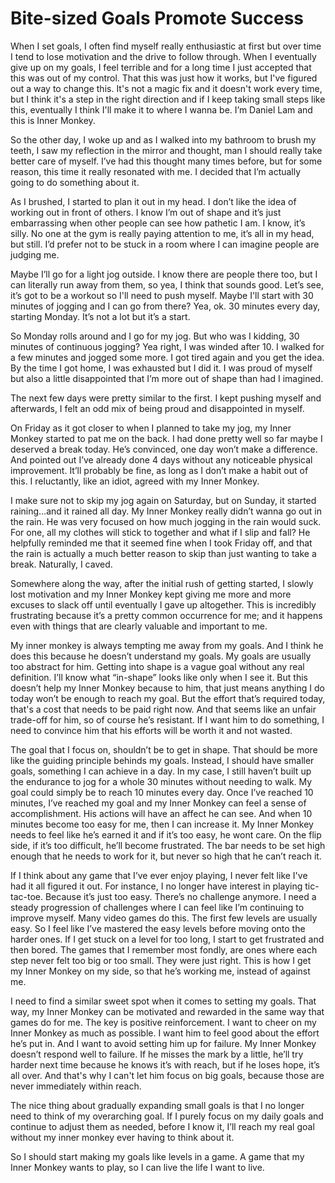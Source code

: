 # Bite-sized Goals Promote Success

When I set goals, I often find myself really enthusiastic at first but over time I tend to lose motivation and the drive to follow through. When I eventually give up on my goals, I feel terrible and for a long time I just accepted that this was out of my control. That this was just how it works, but I've figured out a way to change this. It's not a magic fix and it doesn't work every time, but I think it's a step in the right direction and if I keep taking small steps like this, eventually I think I'll make it to where I wanna be. I’m Daniel Lam and this is Inner Monkey.

So the other day, I woke up and as I walked into my bathroom to brush my teeth, I saw my reflection in the mirror and thought, man I should really take better care of myself. I’ve had this thought many times before, but for some reason, this time it really resonated with me. I decided that I’m actually going to do something about it.

As I brushed, I started to plan it out in my head. I don’t like the idea of working out in front of others. I know I’m out of shape and it’s just embarrassing when other people can see how pathetic I am. I know, it’s silly. No one at the gym is really paying attention to me, it’s all in my head, but still. I’d prefer not to be stuck in a room where I can imagine people are judging me.

Maybe I’ll go for a light jog outside. I know there are people there too, but I can literally run away from them, so yea, I think that sounds good. Let’s see, it’s got to be a workout so I'll need to push myself. Maybe I'll start with 30 minutes of jogging and I can go from there? Yea, ok. 30 minutes every day, starting Monday. It’s not a lot but it’s a start.

So Monday rolls around and I go for my jog. But who was I kidding, 30 minutes of continuous jogging? Yea right, I was winded after 10. I walked for a few minutes and jogged some more. I got tired again and you get the idea. By the time I got home, I was exhausted but I did it. I was proud of myself but also a little disappointed that I’m more out of shape than had I imagined.

The next few days were pretty similar to the first. I kept pushing myself and afterwards, I felt an odd mix of being proud and disappointed in myself.

On Friday as it got closer to when I planned to take my jog, my Inner Monkey started to pat me on the back. I had done pretty well so far maybe I deserved a break today. He’s convinced, one day won’t make a difference. And pointed out I’ve already done 4 days without any noticeable physical improvement. It’ll probably be fine, as long as I don’t make a habit out of this. I reluctantly, like an idiot, agreed with my Inner Monkey.

I make sure not to skip my jog again on Saturday, but on Sunday, it started raining…and it rained all day. My Inner Monkey really didn’t wanna go out in the rain. He was very focused on how much jogging in the rain would suck. For one, all my clothes will stick to together and what if I slip and fall? He helpfully reminded me that it seemed fine when I took Friday off, and that the rain is actually a much better reason to skip than just wanting to take a break. Naturally, I caved.

Somewhere along the way, after the initial rush of getting started, I slowly lost motivation and my Inner Monkey kept giving me more and more excuses to slack off until eventually I gave up altogether. This is incredibly frustrating because it’s a pretty common occurrence for me; and it happens even with things that are clearly valuable and important to me.

My inner monkey is always tempting me away from my goals. And I think he does this because he doesn’t understand my goals. My goals are usually too abstract for him. Getting into shape is a vague goal without any real definition. I’ll know what “in-shape” looks like only when I see it. But this doesn’t help my Inner Monkey because to him, that just means anything I do today won’t be enough to reach my goal. But the effort that’s required today, that's a cost that needs to be paid right now. And that seems like an unfair trade-off for him, so of course he’s resistant. If I want him to do something, I need to convince him that his efforts will be worth it and not wasted.

The goal that I focus on, shouldn’t be to get in shape. That should be more like the guiding principle behinds my goals. Instead, I should have smaller goals, something I can achieve in a day. In my case, I still haven’t built up the endurance to jog for a whole 30 minutes without needing to walk. My goal could simply be to reach 10 minutes every day. Once I’ve reached 10 minutes, I’ve reached my goal and my Inner Monkey can feel a sense of accomplishment. His actions will have an affect he can see. And when 10 minutes become too easy for me, then I can increase it. My Inner Monkey needs to feel like he’s earned it and if it’s too easy, he wont care. On the flip side, if it’s too difficult, he’ll become frustrated. The bar needs to be set high enough that he needs to work for it, but never so high that he can’t reach it.

If I think about any game that I’ve ever enjoy playing, I never felt like I've had it all figured it out. For instance, I no longer have interest in playing tic-tac-toe. Because it’s just too easy. There’s no challenge anymore. I need a steady progression of challenges where I can feel like I’m continuing to improve myself. Many video games do this. The first few levels are usually easy. So I feel like I’ve mastered the easy levels before moving onto the harder ones. If I get stuck on a level for too long, I start to get frustrated and then bored. The games that I remember most fondly, are ones where each step never felt too big or too small. They were just right. This is how I get my Inner Monkey on my side, so that he’s working me, instead of against me.

I need to find a similar sweet spot when it comes to setting my goals. That way, my Inner Monkey can be motivated and rewarded in the same way that games do for me. The key is positive reinforcement. I want to cheer on my Inner Monkey as much as possible. I want him to feel good about the effort he’s put in. And I want to avoid setting him up for failure. My Inner Monkey doesn’t respond well to failure. If he misses the mark by a little, he’ll try harder next time because he knows it’s with reach, but if he loses hope, it’s all over. And that's why I can't let him focus on big goals, because those are never immediately within reach.

The nice thing about gradually expanding small goals is that I no longer need to think of my overarching goal. If I purely focus on my daily goals and continue to adjust them as needed, before I know it, I’ll reach my real goal without my inner monkey ever having to think about it.

So I should start making my goals like levels in a game. A game that my Inner Monkey wants to play, so I can live the life I want to live.